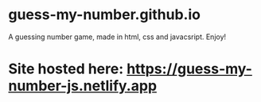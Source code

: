 # guess-my-number.github.io
A guessing number game, made in html, css and javacsript. Enjoy!

# Site hosted here: https://guess-my-number-js.netlify.app
